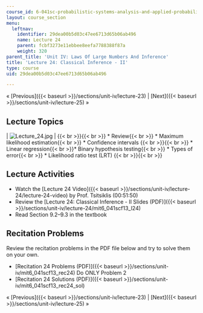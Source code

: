 ```yaml
---
course_id: 6-041sc-probabilistic-systems-analysis-and-applied-probability-fall-2013
layout: course_section
menu:
  leftnav:
    identifier: 29dea00b5d03c47ee6713d65b06ab496
    name: Lecture 24
    parent: fcbf3273e11ebbee8eefa7788388f87a
    weight: 320
parent_title: 'Unit IV: Laws Of Large Numbers And Inference'
title: 'Lecture 24: Classical Inference - II'
type: course
uid: 29dea00b5d03c47ee6713d65b06ab496

---
```


« [Previous]({{< baseurl >}}/sections/unit-iv/lecture-23) | [Next]({{< baseurl >}}/sections/unit-iv/lecture-25) »

Lecture Topics
--------------

| ![Lecture_24.jpg](/coursemedia/6-041sc-probabilistic-systems-analysis-and-applied-probability-fall-2013/342db9174ebae001acbfde9379f90516_Lecture_24.jpg) |  {{< br >}}{{< br >}} *   Review{{< br >}}    *   Maximum likelihood estimation{{< br >}}    *   Confidence intervals {{< br >}}{{< br >}} *   Linear regression{{< br >}}*   Binary hypothesis testing{{< br >}}    *   Types of error{{< br >}}    *   Likelihood ratio test (LRT) {{< br >}}{{< br >}}  

Lecture Activities
------------------

*   Watch the [Lecture 24 Video]({{< baseurl >}}/sections/unit-iv/lecture-24/lecture-24-video) by Prof. Tsitsiklis (00:51:50)
*   Review the [Lecture 24: Classical Inference - II Slides (PDF)]({{< baseurl >}}/sections/unit-iv/lecture-24/mit6_041scf13_l24)
*   Read Section 9.2–9.3 in the textbook

Recitation Problems
-------------------

Review the recitation problems in the PDF file below and try to solve them on your own.

*   [Recitation 24 Problems (PDF)]({{< baseurl >}}/sections/unit-iv/mit6_041scf13_rec24) Do ONLY Problem 2
*   [Recitation 24 Solutions (PDF)]({{< baseurl >}}/sections/unit-iv/mit6_041scf13_rec24_sol)

« [Previous]({{< baseurl >}}/sections/unit-iv/lecture-23) | [Next]({{< baseurl >}}/sections/unit-iv/lecture-25) »
